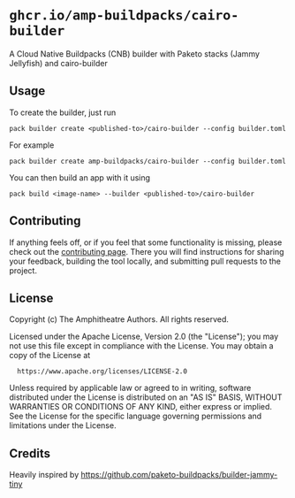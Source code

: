 # `ghcr.io/amp-buildpacks/cairo-builder`

A Cloud Native Buildpacks (CNB) builder with Paketo stacks (Jammy Jellyfish) and cairo-builder

## Usage

To create the builder, just run

```shell
pack builder create <published-to>/cairo-builder --config builder.toml
```

For example

```shell
pack builder create amp-buildpacks/cairo-builder --config builder.toml
```

You can then build an app with it using 

```shell
pack build <image-name> --builder <published-to>/cairo-builder
```

## Contributing

If anything feels off, or if you feel that some functionality is missing, please
check out the [contributing
page](https://docs.amphitheatre.app/contributing/). There you will find
instructions for sharing your feedback, building the tool locally, and
submitting pull requests to the project.

## License

Copyright (c) The Amphitheatre Authors. All rights reserved.

Licensed under the Apache License, Version 2.0 (the "License");
you may not use this file except in compliance with the License.
You may obtain a copy of the License at

      https://www.apache.org/licenses/LICENSE-2.0

Unless required by applicable law or agreed to in writing, software
distributed under the License is distributed on an "AS IS" BASIS,
WITHOUT WARRANTIES OR CONDITIONS OF ANY KIND, either express or implied.
See the License for the specific language governing permissions and
limitations under the License.

## Credits

Heavily inspired by https://github.com/paketo-buildpacks/builder-jammy-tiny
